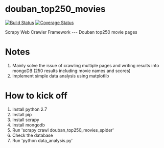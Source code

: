 # douban_top250_movies

[![Build Status](https://travis-ci.org/DIZhang1109/douban_top250_movies.svg?branch=master)](https://travis-ci.org/DIZhang1109/douban_top250_movies) [![Coverage Status](https://coveralls.io/repos/github/DIZhang1109/douban_top250_movies/badge.svg?branch=master)](https://coveralls.io/github/DIZhang1109/douban_top250_movies?branch=master)

Scrapy Web Crawler Framework --- Douban top250 movie pages

# Notes
1.  Mainly solve the issue of crawling multiple pages and writing results into mongoDB (250 results including movie names and scores)
2.  Implement simple data analysis using matplotlib

# How to kick off
1.  Install python 2.7
2.  Install pip
3.  Install scrapy
4.  Install mongodb
5.  Run 'scrapy crawl douban_top250_movies_spider'
6.  Check the database
7.  Run 'python data_analysis.py'
